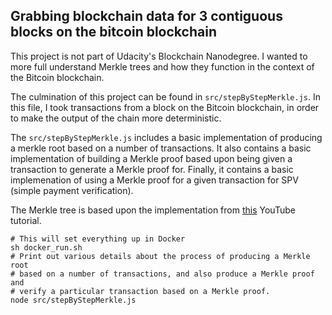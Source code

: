 ## Grabbing blockchain data for 3 contiguous blocks on the bitcoin blockchain

This project is not part of Udacity's Blockchain Nanodegree. I wanted to more
full understand Merkle trees and how they function in the context of the Bitcoin
blockchain.

The culmination of this project can be found in `src/stepByStepMerkle.js`. In
this file, I took transactions from a block on the Bitcoin blockchain, in order
to make the output of the chain more deterministic.

The `src/stepByStepMerkle.js` includes a basic implementation of producing
a merkle root based on a number of transactions. It also contains a basic
implementation of building a Merkle proof based upon being given a transaction
to generate a Merkle proof for. Finally, it contains a basic implemenation of
using a Merkle proof for a given transaction for SPV (simple payment verification).

The Merkle tree is based upon the implementation from [this](https://www.youtube.com/watch?v=1pasjSinXDs)
YouTube tutorial.

```
# This will set everything up in Docker
sh docker_run.sh
# Print out various details about the process of producing a Merkle root
# based on a number of transactions, and also produce a Merkle proof and
# verify a particular transaction based on a Merkle proof.
node src/stepByStepMerkle.js
```

